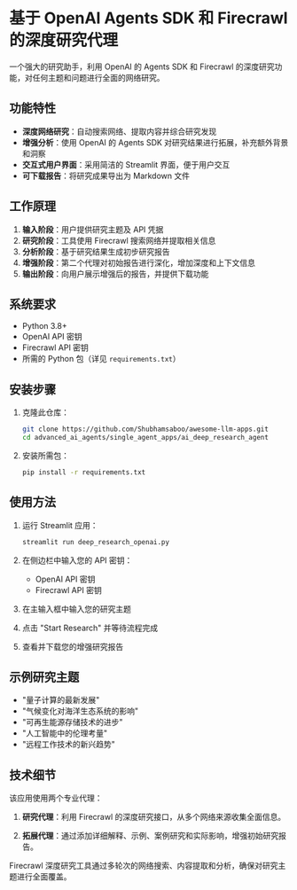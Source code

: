 # 基于 OpenAI Agents SDK 和 Firecrawl 的深度研究代理

一个强大的研究助手，利用 OpenAI 的 Agents SDK 和 Firecrawl 的深度研究功能，对任何主题和问题进行全面的网络研究。

## 功能特性

- **深度网络研究**：自动搜索网络、提取内容并综合研究发现
- **增强分析**：使用 OpenAI 的 Agents SDK 对研究结果进行拓展，补充额外背景和洞察
- **交互式用户界面**：采用简洁的 Streamlit 界面，便于用户交互
- **可下载报告**：将研究成果导出为 Markdown 文件

## 工作原理

1. **输入阶段**：用户提供研究主题及 API 凭据
2. **研究阶段**：工具使用 Firecrawl 搜索网络并提取相关信息
3. **分析阶段**：基于研究结果生成初步研究报告
4. **增强阶段**：第二个代理对初始报告进行深化，增加深度和上下文信息
5. **输出阶段**：向用户展示增强后的报告，并提供下载功能

## 系统要求

- Python 3.8+
- OpenAI API 密钥
- Firecrawl API 密钥
- 所需的 Python 包（详见 `requirements.txt`）

## 安装步骤

1. 克隆此仓库：
   ```bash
   git clone https://github.com/Shubhamsaboo/awesome-llm-apps.git
   cd advanced_ai_agents/single_agent_apps/ai_deep_research_agent
   ```

2. 安装所需包：
   ```bash
   pip install -r requirements.txt
   ```

## 使用方法

1. 运行 Streamlit 应用：
   ```bash
   streamlit run deep_research_openai.py
   ```

2. 在侧边栏中输入您的 API 密钥：
   - OpenAI API 密钥
   - Firecrawl API 密钥

3. 在主输入框中输入您的研究主题

4. 点击 "Start Research" 并等待流程完成

5. 查看并下载您的增强研究报告

## 示例研究主题

- "量子计算的最新发展"
- "气候变化对海洋生态系统的影响"
- "可再生能源存储技术的进步"
- "人工智能中的伦理考量"
- "远程工作技术的新兴趋势"

## 技术细节

该应用使用两个专业代理：

1. **研究代理**：利用 Firecrawl 的深度研究接口，从多个网络来源收集全面信息。

2. **拓展代理**：通过添加详细解释、示例、案例研究和实际影响，增强初始研究报告。

Firecrawl 深度研究工具通过多轮次的网络搜索、内容提取和分析，确保对研究主题进行全面覆盖。